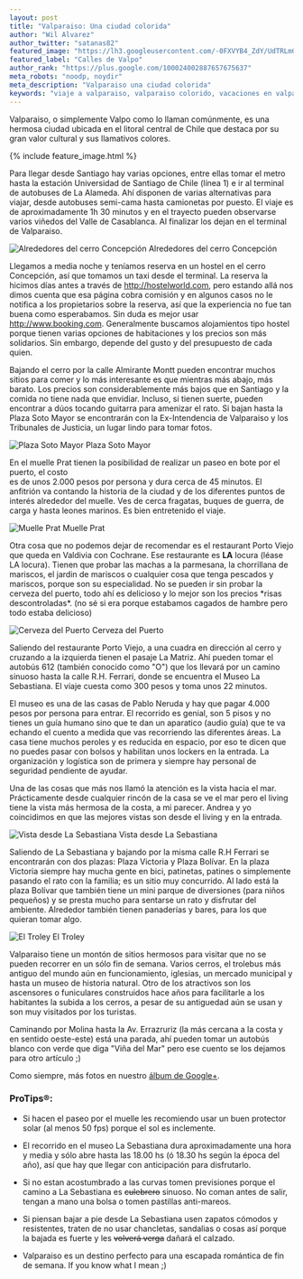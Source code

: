 ```yaml
---
layout: post
title: "Valparaiso: Una ciudad colorida"
author: "Wil Alvarez"
author_twitter: "satanas82"
featured_image: "https://lh3.googleusercontent.com/-0FXVYB4_ZdY/UdTRLmGbXaI/AAAAAAAAASk/Z-NhqxmQLiE/w788-h591-no/DSC05969.JPG"
featured_label: "Calles de Valpo"
author_rank: "https://plus.google.com/100024002887657675637"
meta_robots: "noodp, noydir"
meta_description: "Valparaiso una ciudad colorida"
keywords: "viaje a valparaiso, valparaiso colorido, vacaciones en valparaiso, hospedaje en valparaiso"
---
```


Valparaiso, o simplemente Valpo como lo llaman comúnmente, es una hermosa ciudad ubicada en 
el litoral central de Chile que destaca por su gran valor cultural y sus llamativos colores.

<!-- summary -->

{% include feature_image.html %}

Para llegar desde Santiago hay varias opciones, entre ellas tomar el 
metro hasta la estación Universidad de Santiago de Chile (línea 1) e ir al terminal de
autobuses de La Alameda. Ahí disponen de varias alternativas para viajar, desde autobuses
semi-cama hasta camionetas por puesto. El viaje es de aproximadamente 1h 30 minutos y
en el trayecto pueden observarse varios viñedos del Valle de Casablanca. Al finalizar los dejan 
en el terminal de Valparaiso.

<img id="cerro_concepcion" title="Alrededores del cerro Concepción" alt="Alrededores del cerro Concepción" src="https://lh6.googleusercontent.com/-XsZOVSG0jQ0/UdmYYaoe18I/AAAAAAAAAaU/lK9PyhIuR_U/w443-h591-no/IMG_1880.JPG" class="with-label">
<label for="cerro_concepcion" class="image-description">Alrededores del cerro Concepción</label>

Llegamos a media noche y teníamos reserva en un hostel en el cerro Concepción, así que tomamos 
un taxi desde el terminal. La reserva la hicimos días antes a través de 
<a href="http://www.hostelworld.com/">http://hostelworld.com</a>, pero
estando allá nos dimos cuenta que esa página cobra comisión y en algunos casos no le notifica 
a los propietarios sobre la reserva, así que la experiencia no fue tan buena como 
esperabamos. Sin duda es mejor usar <a href="http://www.booking.com/">http://www.booking.com</a>. Generalmente buscamos 
alojamientos tipo hostel porque tienen varias opciones de habitaciones y los 
precios son más solidarios. Sin embargo, depende del gusto y del presupuesto de cada quien.

Bajando el cerro por la calle Almirante Montt pueden encontrar muchos 
sitios para comer y lo más interesante es que mientras más abajo, más barato. 
Los precios son considerablemente más bajos que en Santiago y la comida no tiene 
nada que envidiar. Incluso, si tienen suerte, pueden encontrar a dúos tocando 
guitarra para amenizar el rato. Si bajan hasta la Plaza Soto Mayor se encontrarán con la
Ex-Intendencia de Valparaiso y los Tribunales de Justicia, un lugar lindo para tomar fotos.

<img id="plaza_soto_mayor" title="Plaza Soto Mayor" alt="Plaza Soto Mayor" src="https://lh4.googleusercontent.com/-7z1z-SHQ8ug/UdTRKRrMRvI/AAAAAAAAASY/8A3BxJILh3Q/w783-h591-no/DSC05983.JPG" class="with-label">
<label for="plaza_soto_mayor" class="image-description">Plaza Soto Mayor</label>

En el muelle Prat tienen la posibilidad de realizar un paseo en bote por el puerto, el costo  
es de unos 2.000 pesos por persona y dura cerca de 45 minutos. El anfitrión va contando la historia 
de la ciudad y de los diferentes puntos de interés alrededor del muelle. Ves de cerca 
fragatas, buques de guerra, de carga y hasta leones marinos. Es bien entretenido el viaje.

<img id="muelle_prat" title="Muelle Prat" alt="Muelle Prat" src="https://lh6.googleusercontent.com/-kqfvNkUdcaU/UdTRbNHQKZI/AAAAAAAAAS8/mbSIen9K11w/w788-h591-no/DSC05994.JPG" class="with-label">
<label for="muelle_prat" class="image-description">Muelle Prat</label>

Otra cosa que no podemos dejar de recomendar es el restaurant Porto Viejo que queda en 
Valdivia con Cochrane. Ese restaurante es <strong>LA</strong> locura (léase LA locura). 
Tienen que probar las machas a la parmesana, la chorrillana de mariscos, el jardin de 
mariscos o cualquier cosa que tenga pescados y mariscos, porque son su especialidad. 
No se pueden ir sin probar la cerveza del puerto, todo ahí es delicioso y 
lo mejor son los precios \*risas descontroladas\*. (no sé si era porque estabamos cagados de hambre 
pero todo estaba delicioso)

<img id="cerverza_del_puerto" title="Cerveza del Puerto" alt="Cerveza del Puerto" src="https://lh4.googleusercontent.com/-9Kr8CDDx_9Y/UdmXhkOfquI/AAAAAAAAAZo/15cbFgyzXgw/w788-h591-no/IMG_1908.JPG" class="with-label">
<label for="cerveza_del_puerto" class="image-description">Cerveza del Puerto</label>

Saliendo del restaurante Porto Viejo, a una cuadra en dirección al cerro y cruzando a la 
izquierda tienen el pasaje La Matriz. Ahí pueden tomar el autobús 612 
(también conocido como "O") que los llevará por un camino sinuoso hasta la calle R.H. Ferrari, 
donde se encuentra el Museo La Sebastiana. El viaje cuesta como 300 pesos y toma unos 22 
minutos.

El museo es una de las casas de Pablo Neruda y hay que pagar 4.000 pesos por persona para entrar. 
El recorrido es genial, son 5 pisos y no tienes un guía humano sino que te dan un 
aparatico (audio guía) que te va echando el cuento a medida que vas recorriendo las 
diferentes áreas. La casa tiene muchos peroles y es reducida en espacio, por eso te dicen 
que no puedes pasar con bolsos y habilitan unos lockers en la entrada. La organización y 
logística son de primera y siempre hay personal de seguridad pendiente de ayudar.

Una de las cosas que más nos llamó la atención es la vista hacia el mar. Prácticamente desde 
cualquier rincón de la casa se ve el mar pero el living tiene la vista más hermosa de la costa,
a mi parecer. Andrea y yo coincidimos en que las mejores vistas son desde el living y en la entrada.

<img id="la_sebastiana" title="Vista desde La Sebastiana" alt="Vista desde La Sebastiana" src="https://lh3.googleusercontent.com/-FGuyFn6m2U0/UdTStOzxF_I/AAAAAAAAAV4/rN1vXOYFgCA/w788-h591-no/IMG_2010.JPG" class="with-label">
<label for="la_sebastiana" class="image-description">Vista desde La Sebastiana</label>

Saliendo de La Sebastiana y bajando por la misma calle R.H Ferrari se encontrarán
con dos plazas: Plaza Victoria y Plaza Bolívar. En la plaza Victoria siempre hay mucha gente 
en bici, patinetas, patines o simplemente pasando el rato con la familia; es un sitio muy 
concurrido. Al lado está la plaza Bolívar que también tiene un mini parque de diversiones 
(para niños pequeños) y se presta mucho para sentarse un rato y disfrutar del ambiente. 
Alrededor también tienen panaderías y bares, para los que quieran tomar algo.

<img id="troley" title="El Troley" alt="El Troley" src="https://lh5.googleusercontent.com/-kWG8sycxhfc/UdTSl8DM-oI/AAAAAAAAAVw/UHcVcNwrTpc/w443-h591-no/IMG_1932.JPG" class="with-label">
<label for="troley" class="image-description">El Troley</label>

Valparaiso tiene un montón de sitios hermosos para visitar que no se pueden
recorrer en un sólo fin de semana. Varios cerros, el trolebus más
antiguo del mundo aún en funcionamiento, iglesias, un mercado municipal y 
hasta un museo de historia natural. Otro de los atractivos son los ascensores o funiculares
construidos hace años para facilitarle a los habitantes la subida a los cerros, a pesar de
su antiguedad aún se usan y son muy visitados por los turistas.

Caminando por Molina hasta la Av. Errazruriz (la más cercana a la costa 
y en sentido oeste-este) está una parada, ahí pueden tomar un autobús blanco con verde que 
diga "Viña del Mar" pero ese cuento se los dejamos para otro artículo ;)

Como siempre, más fotos en nuestro <a target="_blank" href="https://plus.google.com/u/0/b/109580611265902807643/photos/109580611265902807643/albums/5896567782431521201">álbum de Google+</a>.


<h3>ProTips&reg;:</h3>

* Si hacen el paseo por el muelle les recomiendo usar un buen protector solar (al menos 50 fps) 
porque el sol es inclemente.

* El recorrido en el museo La Sebastiana dura aproximadamente una hora y media y sólo abre hasta 
las 18.00 hs (ó 18.30 hs según la época del año), así que hay que llegar con anticipación para disfrutarlo.

* Si no estan acostumbrado a las curvas tomen previsiones porque el camino a La Sebastiana
es <strike>culebrero</strike> sinuoso. No coman antes de salir, tengan a mano una bolsa o tomen 
pastillas anti-mareos.

* Si piensan bajar a pie desde La Sebastiana usen zapatos cómodos y resistentes, traten de no usar chancletas, 
sandalias o cosas así porque la bajada es fuerte y les <strike>volverá verga</strike> dañará el calzado.

* Valparaiso es un destino perfecto para una escapada romántica de fin de semana. If you know what I mean ;)
